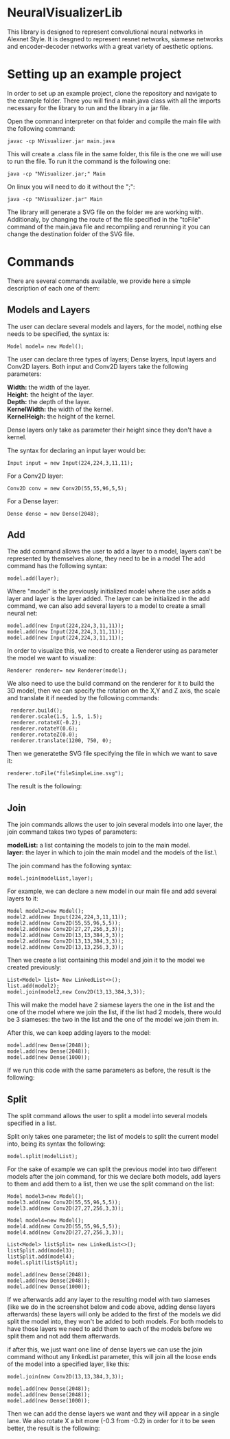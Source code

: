 # NeuralVisualizerLib
This library is designed to represent convolutional neural networks in Alexnet Style. It is desgned to represent resnet networks, siamese networks and encoder-decoder networks with a great variety of aesthetic options.
# Setting up an example project
In order to set up an example project, clone the repository and navigate to the example folder. There you will find a main.java class with all the imports necessary for the library to run and the library in a jar file.

Open the command interpreter on that folder and compile the main file with the following command:

``` 
javac -cp NVisualizer.jar main.java
```

This will create a .class file in the same folder, this file is the one we will use to run the file. To run it the command is the following one:

``` 
java -cp "NVisualizer.jar;" Main
```

On linux you will need to do it without the ";":

``` 
java -cp "NVisualizer.jar" Main
```

The library will generate a SVG file on the folder we are working with. Additionaly, by changing the route of the file specified in the "toFile" command of the main.java file and recompiling and rerunning it you can change the destination folder of the SVG file.
# Commands
There are several commands available, we provide here a simple description of each one of them:

## Models and Layers
The user can declare several models and layers, for the model, nothing else needs to be specified, the syntax is:

``` 
Model model= new Model();
```
The user can declare three types of layers; Dense layers, Input layers and Conv2D layers. Both input and Conv2D layers take the following parameters:

**Width:** the width of the layer.\
**Height:** the height of the layer.\
**Depth:** the depth of the layer.\
**KernelWidth:** the width of the kernel.\
**KernelHeigh:** the height of the kernel.

Dense layers only take as parameter their height since they don't have a kernel.

The syntax for declaring an input layer would be:

``` 
Input input = new Input(224,224,3,11,11);
```

For a Conv2D layer:

``` 
Conv2D conv = new Conv2D(55,55,96,5,5);
```

For a Dense layer:

``` 
Dense dense = new Dense(2048);
```

## Add
The add command allows the user to add a layer to a model, layers can't be represented by themselves alone, they need to be in a model
The add command has the following syntax: 

``` 
model.add(layer);
```

Where "model" is the previously initialized model where the user adds a layer and layer is the layer added. The layer can be initialized in the add command, we can also add several layers to a model to create a small neural net:

``` 
model.add(new Input(224,224,3,11,11));
model.add(new Input(224,224,3,11,11));
model.add(new Input(224,224,3,11,11));
```

In order to visualize this, we need to create a Renderer using as parameter the model we want to visualize:

``` 
Renderer renderer= new Renderer(model);
```

We also need to use the build command on the renderer for it to build the 3D model, then we can specify the rotation on the X,Y and Z axis, the scale and translate it if needed by the following commands:

``` 
 renderer.build();
 renderer.scale(1.5, 1.5, 1.5);
 renderer.rotateX(-0.2);
 renderer.rotateY(0.6);
 renderer.rotateZ(0.0);
 renderer.translate(1200, 750, 0);
``` 

Then we generatethe SVG file specifying the file in which we want to save it:

``` 
renderer.toFile("fileSimpleLine.svg");
``` 

The result is the following:


## Join

The join commands allows the user to join several models into one layer, the join command takes two types of parameters:

**modelList:** a list containing the models to join to the main model.\
**layer:** the layer in which to join the main model and the models of the list.\

The join command has the following syntax:

``` 
model.join(modelList,layer);
``` 

For example, we can declare a new model in our main file and add several layers to it:

``` 
Model model2=new Model();
model2.add(new Input(224,224,3,11,11));
model2.add(new Conv2D(55,55,96,5,5));
model2.add(new Conv2D(27,27,256,3,3));
model2.add(new Conv2D(13,13,384,3,3));
model2.add(new Conv2D(13,13,384,3,3));
model2.add(new Conv2D(13,13,256,3,3));
``` 

Then we create a list containing this model and join it to the model we created previously:

``` 
List<Model> list= New LinkedList<>();
list.add(model2);
model.join(model2,new Conv2D(13,13,384,3,3));
``` 

This will make the model have 2 siamese layers the one in the list and the one of the model where we join the list, if the list had 2 models, there would be 3 siameses: the two in the list and the one of the model we join them in.

After this, we can keep adding layers to the model:

``` 
model.add(new Dense(2048));
model.add(new Dense(2048));
model.add(new Dense(1000));
``` 

If we run this code with the same parameters as before, the result is the following:


## Split

The split command allows the user to split a model into several models specified in a list.

Split only takes one parameter; the list of models to split the current model into, being its syntax the following:

``` 
model.split(modelList);
``` 

For the sake of example we can split the previous model into two different models after the join command, for this we declare both models, add layers to them and add them to a list, then we use the split command on the list:

``` 
Model model3=new Model();
model3.add(new Conv2D(55,55,96,5,5));
model3.add(new Conv2D(27,27,256,3,3));

Model model4=new Model();
model4.add(new Conv2D(55,55,96,5,5));
model4.add(new Conv2D(27,27,256,3,3));	

List<Model> listSplit= new LinkedList<>();
listSplit.add(model3);	
listSplit.add(model4);	
model.split(listSplit);

model.add(new Dense(2048));
model.add(new Dense(2048));
model.add(new Dense(1000));
``` 

If we afterwards add any layer to the resulting model with two siameses (like we do in the screenshot below and code above, adding dense layers afterwards) these layers will only be added to the first of the models we did split the model into, they won't be added to both models. For both models to have those layers we need to add them to each of the models before we split them and not add them afterwards.


if after this, we just want one line of dense layers we can use the join command without any linkedList parameter, this will join all the loose ends of the model into a specified layer, like this:

``` 
model.join(new Conv2D(13,13,384,3,3));

model.add(new Dense(2048));
model.add(new Dense(2048));
model.add(new Dense(1000));
``` 

Then we can add the dense layers we want and they will appear in a single lane. We also rotate X a bit more (-0.3 from -0.2) in order for it to be seen better, the result is the following:





